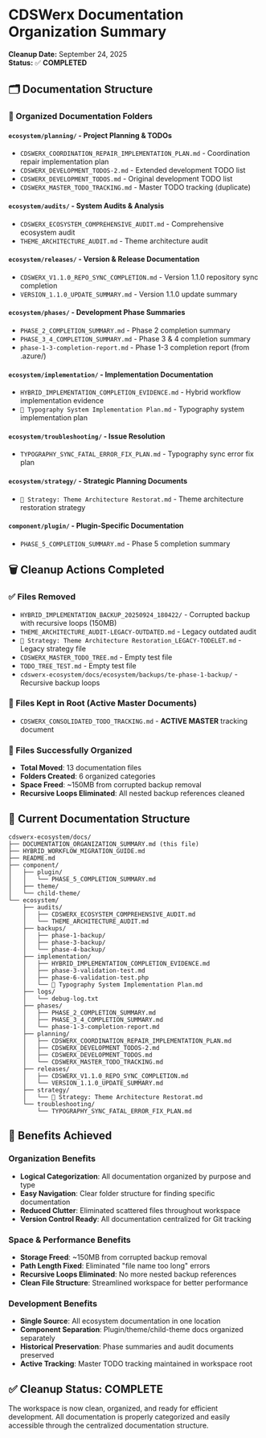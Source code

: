 # CDSWerx Documentation Organization Summary

**Cleanup Date:** September 24, 2025  
**Status:** ✅ **COMPLETED**  

## 🗂️ Documentation Structure

### **📁 Organized Documentation Folders**

#### **`ecosystem/planning/`** - Project Planning & TODOs
- `CDSWERX_COORDINATION_REPAIR_IMPLEMENTATION_PLAN.md` - Coordination repair implementation plan
- `CDSWERX_DEVELOPMENT_TODOS-2.md` - Extended development TODO list  
- `CDSWERX_DEVELOPMENT_TODOS.md` - Original development TODO list
- `CDSWERX_MASTER_TODO_TRACKING.md` - Master TODO tracking (duplicate)

#### **`ecosystem/audits/`** - System Audits & Analysis
- `CDSWERX_ECOSYSTEM_COMPREHENSIVE_AUDIT.md` - Comprehensive ecosystem audit
- `THEME_ARCHITECTURE_AUDIT.md` - Theme architecture audit

#### **`ecosystem/releases/`** - Version & Release Documentation
- `CDSWERX_V1.1.0_REPO_SYNC_COMPLETION.md` - Version 1.1.0 repository sync completion
- `VERSION_1.1.0_UPDATE_SUMMARY.md` - Version 1.1.0 update summary

#### **`ecosystem/phases/`** - Development Phase Summaries
- `PHASE_2_COMPLETION_SUMMARY.md` - Phase 2 completion summary
- `PHASE_3_4_COMPLETION_SUMMARY.md` - Phase 3 & 4 completion summary
- `phase-1-3-completion-report.md` - Phase 1-3 completion report (from .azure/)

#### **`ecosystem/implementation/`** - Implementation Documentation
- `HYBRID_IMPLEMENTATION_COMPLETION_EVIDENCE.md` - Hybrid workflow implementation evidence
- `🎯 Typography System Implementation Plan.md` - Typography system implementation plan

#### **`ecosystem/troubleshooting/`** - Issue Resolution
- `TYPOGRAPHY_SYNC_FATAL_ERROR_FIX_PLAN.md` - Typography sync error fix plan

#### **`ecosystem/strategy/`** - Strategic Planning Documents
- `🎯 Strategy: Theme Architecture Restorat.md` - Theme architecture restoration strategy

#### **`component/plugin/`** - Plugin-Specific Documentation
- `PHASE_5_COMPLETION_SUMMARY.md` - Phase 5 completion summary

## 🗑️ Cleanup Actions Completed

### **✅ Files Removed**
- `HYBRID_IMPLEMENTATION_BACKUP_20250924_180422/` - Corrupted backup with recursive loops (150MB)
- `THEME_ARCHITECTURE_AUDIT-LEGACY-OUTDATED.md` - Legacy outdated audit
- `🎯 Strategy: Theme Architecture Restoration_LEGACY-TODELET.md` - Legacy strategy file
- `CDSWERX_MASTER_TODO_TREE.md` - Empty test file
- `TODO_TREE_TEST.md` - Empty test file
- `cdswerx-ecosystem/docs/ecosystem/backups/te-phase-1-backup/` - Recursive backup loops

### **📄 Files Kept in Root** (Active Master Documents)
- `CDSWERX_CONSOLIDATED_TODO_TRACKING.md` - **ACTIVE MASTER** tracking document

### **🔄 Files Successfully Organized**
- **Total Moved**: 13 documentation files
- **Folders Created**: 6 organized categories
- **Space Freed**: ~150MB from corrupted backup removal
- **Recursive Loops Eliminated**: All nested backup references cleaned

## 📂 Current Documentation Structure

```
cdswerx-ecosystem/docs/
├── DOCUMENTATION_ORGANIZATION_SUMMARY.md (this file)
├── HYBRID_WORKFLOW_MIGRATION_GUIDE.md
├── README.md
├── component/
│   ├── plugin/
│   │   └── PHASE_5_COMPLETION_SUMMARY.md
│   ├── theme/
│   └── child-theme/
└── ecosystem/
    ├── audits/
    │   ├── CDSWERX_ECOSYSTEM_COMPREHENSIVE_AUDIT.md
    │   └── THEME_ARCHITECTURE_AUDIT.md
    ├── backups/
    │   ├── phase-1-backup/
    │   ├── phase-3-backup/
    │   └── phase-4-backup/
    ├── implementation/
    │   ├── HYBRID_IMPLEMENTATION_COMPLETION_EVIDENCE.md
    │   ├── phase-3-validation-test.md
    │   ├── phase-6-validation-test.php  
    │   └── 🎯 Typography System Implementation Plan.md
    ├── logs/
    │   └── debug-log.txt
    ├── phases/
    │   ├── PHASE_2_COMPLETION_SUMMARY.md
    │   ├── PHASE_3_4_COMPLETION_SUMMARY.md
    │   └── phase-1-3-completion-report.md
    ├── planning/
    │   ├── CDSWERX_COORDINATION_REPAIR_IMPLEMENTATION_PLAN.md
    │   ├── CDSWERX_DEVELOPMENT_TODOS-2.md
    │   ├── CDSWERX_DEVELOPMENT_TODOS.md
    │   └── CDSWERX_MASTER_TODO_TRACKING.md
    ├── releases/
    │   ├── CDSWERX_V1.1.0_REPO_SYNC_COMPLETION.md
    │   └── VERSION_1.1.0_UPDATE_SUMMARY.md
    ├── strategy/
    │   └── 🎯 Strategy: Theme Architecture Restorat.md
    └── troubleshooting/
        └── TYPOGRAPHY_SYNC_FATAL_ERROR_FIX_PLAN.md
```

## 🎯 Benefits Achieved

### **Organization Benefits**
- **Logical Categorization**: All documentation organized by purpose and type
- **Easy Navigation**: Clear folder structure for finding specific documentation
- **Reduced Clutter**: Eliminated scattered files throughout workspace
- **Version Control Ready**: All documentation centralized for Git tracking

### **Space & Performance Benefits**
- **Storage Freed**: ~150MB from corrupted backup removal
- **Path Length Fixed**: Eliminated "file name too long" errors
- **Recursive Loops Eliminated**: No more nested backup references
- **Clean File Structure**: Streamlined workspace for better performance

### **Development Benefits**
- **Single Source**: All ecosystem documentation in one location
- **Component Separation**: Plugin/theme/child-theme docs organized separately
- **Historical Preservation**: Phase summaries and audit documents preserved
- **Active Tracking**: Master TODO tracking maintained in workspace root

## ✅ Cleanup Status: COMPLETE

The workspace is now clean, organized, and ready for efficient development. All documentation is properly categorized and easily accessible through the centralized documentation structure.